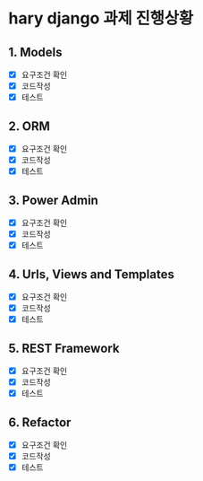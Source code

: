 # hary django 과제 진행상황

## 1. Models

- [x] 요구조건 확인
- [x] 코드작성
- [x] 테스트

## 2. ORM

- [x] 요구조건 확인
- [x] 코드작성
- [x] 테스트

## 3. Power Admin

- [x] 요구조건 확인
- [x] 코드작성
- [x] 테스트

## 4. Urls, Views and Templates

- [x] 요구조건 확인
- [x] 코드작성
- [x] 테스트

## 5. REST Framework

- [x] 요구조건 확인
- [x] 코드작성
- [x] 테스트

## 6. Refactor

- [x] 요구조건 확인
- [x] 코드작성
- [x] 테스트
